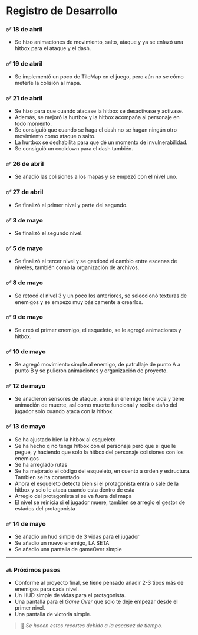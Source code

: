 # Registro de Desarrollo

### ✅ 18 de abril
- Se hizo animaciones de movimiento, salto, ataque y ya se enlazó una hitbox para el ataque y el dash.

### ✅ 19 de abril
- Se implementó un poco de TileMap en el juego, pero aún no se cómo meterle la colisión al mapa.

### ✅ 21 de abril
- Se hizo para que cuando atacase la hitbox se desactivase y activase.
- Además, se mejoró la hurtbox y la hitbox acompaña al personaje en todo momento.
- Se consiguió que cuando se haga el dash no se hagan ningún otro movimiento como ataque o salto.
- La hurtbox se deshabilita para que dé un momento de invulnerabilidad.
- Se consiguió un cooldown para el dash también.

### ✅ 26 de abril
- Se añadió las colisiones a los mapas y se empezó con el nivel uno.

### ✅ 27 de abril
- Se finalizó el primer nivel y parte del segundo.

### ✅ 3 de mayo
- Se finalizó el segundo nivel.

### ✅ 5 de mayo
- Se finalizó el tercer nivel y se gestionó el cambio entre escenas de niveles, también como la organización de archivos.

### ✅ 8 de mayo
- Se retocó el nivel 3 y un poco los anteriores, se seleccionó texturas de enemigos y se empezó muy básicamente a crearlos.

### ✅ 9 de mayo
- Se creó el primer enemigo, el esqueleto, se le agregó animaciones y hitbox.

### ✅ 10 de mayo
- Se agregó movimiento simple al enemigo, de patrullaje de punto A a punto B y se pulieron animaciones y organización de proyecto.

### ✅ 12 de mayo
- Se añadieron sensores de ataque, ahora el enemigo tiene vida y tiene animación de muerte, así como muerte funcional y recibe daño del jugador solo cuando ataca con la hitbox.

### ✅ 13 de mayo
- Se ha ajustado bien la hitbox al esqueleto
- Se ha hecho q no tenga hitbox con el personaje pero que si que le pegue, y haciendo que solo la hitbox del personaje colisiones con los enemigos
- Se ha arreglado rutas
- Se ha mejorado el código del esqueleto, en cuento a orden y estructura. Tambien se ha comentado
- Ahora el esqueleto detecta bien si el protagonista entra o sale de la hitbox y solo le ataca cuando esta dentro de esta
- Arreglo del protagonista si se va fuera del mapa
- El nivel se reinicia si el jugador muere, tambien se arreglo el gestor de estados del protagonista

### ✅ 14 de mayo
- Se añadio un hud simple de 3 vidas para el jugador
- Se añadio un nuevo enemigo, LA SETA
- Se añadio una pantalla de gameOver simple
---

### 🔜 Próximos pasos
- Conforme al proyecto final, se tiene pensado añadir 2-3 tipos más de enemigos para cada nivel.
- Un HUD simple de vidas para el protagonista.
- Una pantalla para el *Game Over* que solo te deje empezar desde el primer nivel.
- Una pantalla de victoria simple.

> 📝 *Se hacen estos recortes debido a la escasez de tiempo.*
